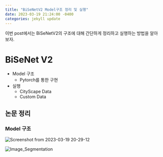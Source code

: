 ```yaml
---
title: "BiSeNetV2 Model구조 정리 및 실행"
date: 2023-03-19 21:24:00 -0400
categories: jekyll update
---
```


이번 post에서는 BiSeNetV2의 구조에 대해 간단하게 정리하고 실행하는 방법을 알아보자.

# BiSeNet V2
- Model 구조
    - Pytorch를 통한 구현
- 실행
    - CityScape Data
    - Custom Data



## 논문 정리

### Model 구조

![Screenshot from 2023-03-19 20-29-12](https://user-images.githubusercontent.com/122383307/226174603-6aa66a35-17c5-4df5-a477-5ca89790bccb.png)

![Image_Segmentation](https://user-images.githubusercontent.com/122383307/226174608-e6164d0e-d5fe-440c-9818-e2665e39d0a5.png)


